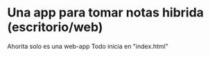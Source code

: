 # Una app para tomar notas hibrida (escritorio/web)

Ahorita solo es una web-app 
Todo inicia en "index.html" 
